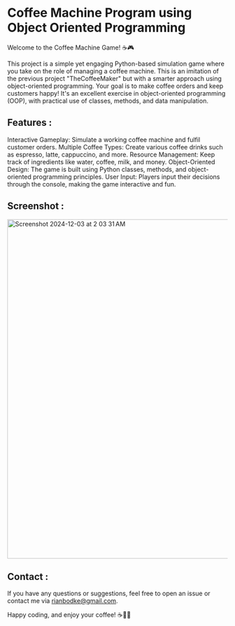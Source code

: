 # Coffee Machine Program using Object Oriented Programming

Welcome to the Coffee Machine Game! ☕🎮

This project is a simple yet engaging Python-based simulation game where you take on the role of managing a coffee machine. 
This is an imitation of the previous project "TheCoffeeMaker" but with a smarter approach using object-oriented programming.
Your goal is to make coffee orders and keep customers happy! 
It's an excellent exercise in object-oriented programming (OOP), with practical use of classes, methods, and data manipulation.

## Features :
Interactive Gameplay: Simulate a working coffee machine and fulfil customer orders.
Multiple Coffee Types: Create various coffee drinks such as espresso, latte, cappuccino, and more.
Resource Management: Keep track of ingredients like water, coffee, milk, and money.
Object-Oriented Design: The game is built using Python classes, methods, and object-oriented programming principles.
User Input: Players input their decisions through the console, making the game interactive and fun.

## Screenshot :

<img width="777" alt="Screenshot 2024-12-03 at 2 03 31 AM" src="https://github.com/user-attachments/assets/b0c5dbe1-0081-4b61-913e-cede8f29d829">

## Contact :

If you have any questions or suggestions, feel free to open an issue or contact me via rianbodke@gmail.com.

Happy coding, and enjoy your coffee! ☕👨‍💻
